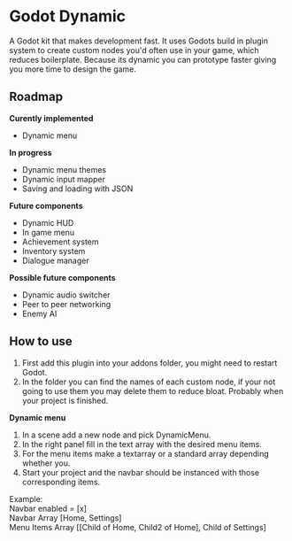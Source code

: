 # Godot Dynamic
A Godot kit that makes development fast. It uses Godots build in plugin system to create custom nodes you'd often use in your game, which reduces boilerplate. Because its dynamic you can prototype faster giving you more time to design the game.

## Roadmap

**Curently implemented**
- Dynamic menu

**In progress**
- Dynamic menu themes
- Dynamic input mapper
- Saving and loading with JSON

**Future components**
- Dynamic HUD
- In game menu
- Achievement system
- Inventory system
- Dialogue manager

**Possible future components**
- Dynamic audio switcher
- Peer to peer networking
- Enemy AI

## How to use
1. First add this plugin into your addons folder, you might need to restart Godot.
2. In the folder you can find the names of each custom node, if your not going to use them you may delete them to reduce bloat. Probably when your project is finished.

**Dynamic menu**
1. In a scene add a new node and pick DynamicMenu.
2. In the right panel fill in the text array with the desired menu items.
3. For the menu items make a textarray or a standard array depending whether you.
4. Start your project and the navbar should be instanced with those corresponding items.

Example:  
Navbar enabled = [x]  
Navbar Array [Home, Settings]  
Menu Items Array [[Child of Home, Child2 of Home], Child of Settings]  
